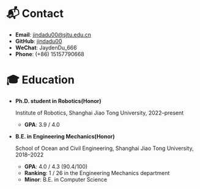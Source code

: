 

# 📬 Contact

- **Email**: jindadu00@sjtu.edu.cn
- **GitHub**: [jindadu00](https://github.com/jindadu00)
- **WeChat**: JaydenDu_666
- **Phone**: (+86) 15157790668

# 🎓 Education

- **Ph.D. student in Robotics(Honor)**

  Institute of Robotics, Shanghai Jiao Tong University, 2022–present 

  - **GPA**: 3.9 / 4.0

- **B.E. in Engineering Mechanics(Honor)**
  
  School of Ocean and Civil Engineering, Shanghai Jiao Tong University, 2018–2022
  
  - **GPA**: 4.0 / 4.3 (90.4/100)
  - **Ranking**: 1 / 26 in the Engineering Mechanics department  
  - **Minor**: B.E. in Computer Science
